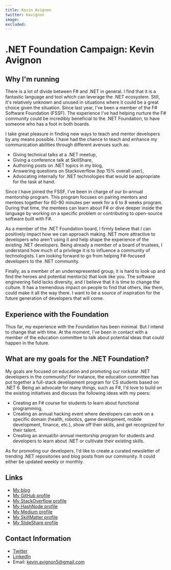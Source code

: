 ```yaml
---
title: Kevin Avignon
twitter: Kavignon
image: 
excluded: 
---
```


# .NET Foundation Campaign: Kevin Avignon



## Why I'm running

There is a lot of divide between F# and .NET in general. I find that it is a fantastic language and tool which can leverage the .NET ecosystem. Still, it's relatively unknown and unused in situations where it could be a great choice given the situation. Since last year, I've been a member of the F# Software Foundation (FSSF). The experience I've had helping nurture the F# community could be incredibly beneficial to the .NET Foundation, to have someone who has a foot in both boards.

I take great pleasure in finding new ways to teach and mentor developers by any means possible. I have had the chance to teach and enhance my communication abilities through different avenues such as:
- Giving technical talks at a .NET meetup,
- Giving a conference talk at SkillShare,
- Authoring posts on .NET topics in my blog,
- Answering questions on Stackoverflow (top 15% overall user),
- Advocating internally for .NET technologies that would be appropriate for the task at hand.

Since I have joined the FSSF, I've been in charge of our bi-annual mentorship program. This program focuses on pairing mentors and mentees together for 60-90 minutes per week for a 6 to 8 weeks program. During that time, the mentees can learn about F# or dive deeper inside the language by working on a specific problem or contributing to open-source software built with F#.

As a member of the .NET Foundation board, I firmly believe that I can positively impact how we can approach making .NET more attractive to developers who aren't using it and help shape the experience of the existing .NET developers. Being already a member of a board of trustees, I understand how much of a privilege it is to influence a community of technologists. I am looking forward to go from helping F#-focused developers to the .NET community.

Finally, as a member of an underrepresented group, it is hard to look up and find the heroes and potential mentor(s) that look like you. The software engineering field lacks diversity, and I believe that it is time to change the culture. It has a tremendous impact on people to find that others, like them, could make it all the way there. I want to be a source of inspiration for the future generation of developers that will come.



## Experience with the Foundation

Thus far, my experience with the Foundation has been minimal. But I intend to change that with time. At the moment, I've been in contact with a member of the education committee to talk about potential ideas that could happen in the future.

## What are my goals for the .NET Foundation?

My goals are focused on education and promoting our rockstar .NET developers in the community! For instance, the education committee has put together a full-stack development program for CS students based on .NET 6. Being an advocate for many things, such as F#, I'd love to build on the existing initiatives and discuss the following ideas with my peers:
- Creating an F# course for students to learn about functional programming,
- Creating an annual hacking event where developers can work on a specific domain (health, robotics, game development, mobile development, finance, etc.), show off their skills, and get recognized for their talent.
- Creating an annual/bi-annual mentorship program for students and developers to learn about .NET or cultivate their existing skills.

As for promoting our developers, I'd like to create a curated newsletter of trending .NET repositories and blog posts from our community. It could either be updated weekly or monthly.

## Links

- [My blog](https://kevinavignon.com/)
- [My GitHub profile](https://github.com/Kavignon)
- [My StackOverflow profile](https://stackoverflow.com/users/4154141)
- [My HashNode profile](https://hashnode.com/@Kavignon)
- [My Medium profile](https://medium.com/@kevin.avignon5)
- [My SkillMatter profile](https://skillsmatter.com/skillscasts/14885-lightning-talk-f-sharp-software-foundation-initiatives#about)
- [My SlideShare profile](https://www.slideshare.net/KevinAvignon)

## Contact Information
- [Twitter](https://twitter.com/KAvignon)
- [LinkedIn](https://www.linkedin.com/in/kevinavignon/)
- Email: kevin.avignon5@gmail.com